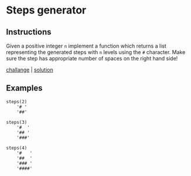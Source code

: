 # Steps generator

## Instructions

Given a positive integer `n` implement a function which returns a list representing the generated steps with `n` levels
using the `#` character. Make sure the step has appropriate number of spaces on the right hand side!

[challange](challange.kt) | [solution](solution.kt)

## Examples

```
steps(2)
    '# '
    '##'

steps(3)
    '#  '
    '## '
    '###'

steps(4)
    '#   '
    '##  '
    '### '
    '####'
```

